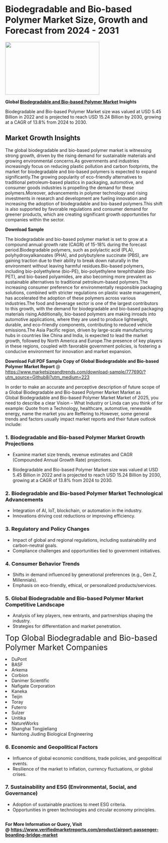 <H1>Biodegradable and Bio-based Polymer Market Size, Growth and Forecast from 2024 - 2031</H1><img class="aligncenter size-medium wp-image-584254" src="https://thirdeyenews.in/wp-content/uploads/2024/09/Global-Market-Research-300x168.jpeg" alt="" width="300" height="168" /><p><strong>Global&nbsp;<a href="https://www.marketsizeandtrends.com/download-sample/777690/?utm_source=Github8j?utm_medium=223">Biodegradable and Bio-based Polymer Market</a> Insights</strong></p><p>Biodegradable and Bio-based Polymer Market size was valued at USD 5.45 Billion in 2022 and is projected to reach USD 15.24 Billion by 2030, growing at a CAGR of 13.8% from 2024 to 2030.</p><p><h2>Market Growth Insights</h2> <p>The global biodegradable and bio-based polymer market is witnessing strong growth, driven by the rising demand for sustainable materials and growing environmental concerns.As governments and industries increasingly focus on reducing plastic pollution and carbon footprints, the market for biodegradable and bio-based polymers is expected to expand significantly.The growing popularity of eco-friendly alternatives to traditional petroleum-based plastics in packaging, automotive, and consumer goods industries is propelling the demand for these polymers.Moreover, advancements in polymer technology and rising investments in research and development are fueling innovation and increasing the adoption of biodegradable and bio-based polymers.This shift is also supported by favorable regulations and consumer demand for greener products, which are creating significant growth opportunities for companies within the sector.</p> <p><strong>Download Sample</strong></p> <p>The biodegradable and bio-based polymer market is set to grow at a compound annual growth rate (CAGR) of 15-18% during the forecast period.Biodegradable polymers, such as polylactic acid (PLA), polyhydroxyalkanoates (PHA), and polybutylene succinate (PBS), are gaining traction due to their ability to break down naturally in the environment without leaving harmful residues.Bio-based polymers, including bio-polyethylene (bio-PE), bio-polyethylene terephthalate (bio-PET), and bio-based polyamides, are also becoming more prevalent as sustainable alternatives to traditional petroleum-based polymers.The increasing consumer preference for environmentally responsible packaging solutions, combined with stricter regulations on plastic waste management, has accelerated the adoption of these polymers across various industries.The food and beverage sector is one of the largest contributors to this growth, with the demand for biodegradable and bio-based packaging materials rising.Additionally, bio-based polymers are making inroads into automotive applications, where they are used to produce lightweight, durable, and eco-friendly components, contributing to reduced vehicle emissions.The Asia Pacific region, driven by large-scale manufacturing hubs in countries like China and India, is expected to lead the market growth, followed by North America and Europe.The presence of key players in these regions, coupled with favorable government policies, is fostering a conducive environment for innovation and market expansion.<p><span class=""><strong>Download Full PDF Sample Copy of Global Biodegradable and Bio-based Polymer Market Report</strong> @ <a href="https://www.marketsizeandtrends.com/download-sample/777690/?utm_source=Github8j?utm_medium=223" target="_blank">https://www.marketsizeandtrends.com/download-sample/777690/?utm_source=Github8j?utm_medium=223</a></span></p><p>In order to make an accurate and perceptive description of future scope of a Global&nbsp;Biodegradable and Bio-based Polymer Market Market as Global&nbsp;Biodegradable and Bio-based Polymer Market Market of 2025, you need to describe a clear Vision &ndash; What Industry or Linda can you think of for example: Quote from a Technology, healthcare, automotive, renewable energy, name the market you are Reffering to.However, some general trends and factors usually impact market reports and their future outlook include:</p><h3>1.&nbsp;<strong>Biodegradable and Bio-based Polymer Market Growth Projections</strong></h3><ul><li>Examine market size trends, revenue estimates and CAGR (Compounded Annual Growth Rate) projections.</li><li><p>Biodegradable and Bio-based Polymer Market size was valued at USD 5.45 Billion in 2022 and is projected to reach USD 15.24 Billion by 2030, growing at a CAGR of 13.8% from 2024 to 2030.</p></li></ul><h3>2.&nbsp;<strong>Biodegradable and Bio-based Polymer Market Technological Advancements</strong></h3><ul><li>Integration of AI, IoT, blockchain, or automation in the industry.</li><li>Innovations driving cost reductions or improving efficiency.</li></ul><h3>3.&nbsp;<strong>Regulatory and Policy Changes</strong></h3><ul><li>Impact of global and regional regulations, including sustainability and carbon-neutral goals.</li><li>Compliance challenges and opportunities tied to government initiatives.</li></ul><h3>4.&nbsp;<strong>Consumer Behavior Trends</strong></h3><ul><li>Shifts in demand influenced by generational preferences (e.g., Gen Z, Millennials).</li><li>Emphasis on eco-friendly, ethical, or personalized products/services.</li></ul><h3>5.&nbsp;<strong>Global Biodegradable and Bio-based Polymer Market Competitive Landscape</strong></h3><ul><li>Analysis of key players, new entrants, and partnerships shaping the industry.</li><li>Strategies for differentiation and market penetration.</li></ul><p data-pm-slice="1 1 []"><span style="color: inherit; font-family: inherit; font-size: 25px;">Top Global Biodegradable and Bio-based Polymer Market Companies</span></p><div class="" data-test-id=""><p><li>DuPont</li><li> BASF</li><li> Arkema</li><li> Corbion</li><li> Danimer Scientific</li><li> Nafigate Corporation</li><li> Kaneka</li><li> Teijin</li><li> Toray</li><li> Futerro</li><li> Sulzer</li><li> Unitika</li><li> NatureWorks</li><li> Shanghai Tongjieliang</li><li> Nantong Jiuding Biological Engineering</li></p></div><h3>6.&nbsp;<strong>Economic and Geopolitical Factors</strong></h3><ul><li>Influence of global economic conditions, trade policies, and geopolitical events.</li><li>Resilience of the market to inflation, currency fluctuations, or global crises.</li></ul><h3>7.&nbsp;<strong>Sustainability and ESG (Environmental, Social, and Governance)</strong></h3><ul><li>Adoption of sustainable practices to meet ESG criteria.</li><li>Opportunities in green technologies and circular economy principles.</li></ul><h2><strong style="font-size: 14px;">For More Information or Query, Visit @&nbsp;</strong><a style="background-color: #ffffff; font-size: 14px;" href="https://www.marketsizeandtrends.com/report/biodegradable-and-bio-based-polymer-market/" target="_blank">https://www.verifiedmarketreports.com/product/airport-passenger-boarding-bridge-market</a></h2>